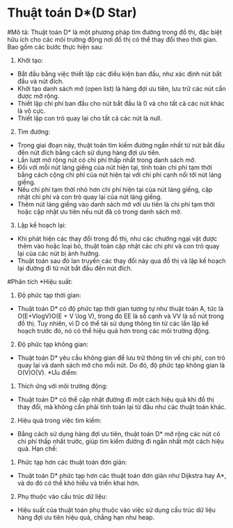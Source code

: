 # Thuật toán D*(D Star)
#Mô tả:
Thuật toán D* là một phương pháp tìm đường trong đồ thị, đặc biệt hữu ích cho các môi trường động nơi đồ thị có thể thay đổi theo thời gian. Bao gồm các bước thực hiện sau: 
1.	Khởi tạo:
- Bắt đầu bằng việc thiết lập các điều kiện ban đầu, như xác định nút bắt đầu và nút đích.
-	Khởi tạo danh sách mở (open list) là hàng đợi ưu tiên, lưu trữ các nút cần được mở rộng.
-	Thiết lập chi phí ban đầu cho nút bắt đầu là 0 và cho tất cả các nút khác là vô cực.
-	Thiết lập con trỏ quay lại cho tất cả các nút là null.
2.	Tìm đường:
-	Trong giai đoạn này, thuật toán tìm kiếm đường ngắn nhất từ nút bắt đầu đến nút đích bằng cách sử dụng hàng đợi ưu tiên.
-	Lần lượt mở rộng nút có chi phí thấp nhất trong danh sách mở.
-	Đối với mỗi nút láng giềng của nút hiện tại, tính toán chi phí tạm thời bằng cách cộng chi phí của nút hiện tại với chi phí cạnh nối tới nút láng giềng.
-	Nếu chi phí tạm thời nhỏ hơn chi phí hiện tại của nút láng giềng, cập nhật chi phí và con trỏ quay lại của nút láng giềng.
-	Thêm nút láng giềng vào danh sách mở với ưu tiên là chi phí tạm thời hoặc cập nhật ưu tiên nếu nút đã có trong danh sách mở.
3.	Lập kế hoạch lại:
-	Khi phát hiện các thay đổi trong đồ thị, như các chướng ngại vật được thêm vào hoặc loại bỏ, thuật toán cập nhật các chi phí và con trỏ quay lại của các nút bị ảnh hưởng.
-	Thuật toán sau đó lan truyền các thay đổi này qua đồ thị và lập kế hoạch lại đường đi từ nút bắt đầu đến nút đích.

#Phân tích
*Hiệu suất:
1.	Độ phức tạp thời gian:
-	Thuật toán D* có độ phức tạp thời gian tương tự như thuật toán A, tức là O(E+Vlog⁡V)O(E + V \log V), trong đó EE là số cạnh và VV là số nút trong đồ thị. Tuy nhiên, vì D có thể tái sử dụng thông tin từ các lần lập kế hoạch trước đó, nó có thể hiệu quả hơn trong các môi trường động.
2.	Độ phức tạp không gian:
-	Thuật toán D* yêu cầu không gian để lưu trữ thông tin về chi phí, con trỏ quay lại và danh sách mở cho mỗi nút. Do đó, độ phức tạp không gian là O(V)O(V).
*Ưu điểm:
1.	Thích ứng với môi trường động:
-	Thuật toán D* có thể cập nhật đường đi một cách hiệu quả khi đồ thị thay đổi, mà không cần phải tính toán lại từ đầu như các thuật toán khác.
2.	Hiệu quả trong việc tìm kiếm:
-	Bằng cách sử dụng hàng đợi ưu tiên, thuật toán D* mở rộng các nút có chi phí thấp nhất trước, giúp tìm kiếm đường đi ngắn nhất một cách hiệu quả.
Hạn chế:
1.	Phức tạp hơn các thuật toán đơn giản:
-	Thuật toán D* phức tạp hơn các thuật toán đơn giản như Dijkstra hay A*, và do đó có thể khó hiểu và triển khai hơn.
2.	Phụ thuộc vào cấu trúc dữ liệu:
-	Hiệu suất của thuật toán phụ thuộc vào việc sử dụng cấu trúc dữ liệu hàng đợi ưu tiên hiệu quả, chẳng hạn như heap.

